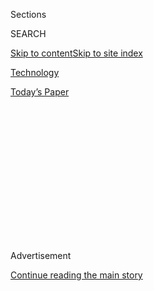 <div id="app">

<div>

<div>

<div>

<div class="NYTAppHideMasthead css-1q2w90k e1suatyy0">

<div class="section css-ui9rw0 e1suatyy2">

<div class="css-eph4ug er09x8g0">

<div class="css-6n7j50">

</div>

<span class="css-1dv1kvn">Sections</span>

<div class="css-10488qs">

<span class="css-1dv1kvn">SEARCH</span>

</div>

[Skip to content](#site-content)[Skip to site
index](#site-index)

</div>

<div id="masthead-section-label" class="css-1wr3we4 eaxe0e00">

[Technology](https://www.nytimes.com/section/technology)

</div>

<div class="css-10698na e1huz5gh0">

</div>

</div>

<div id="masthead-bar-one" class="section hasLinks css-15hmgas e1csuq9d3">

<div class="css-uqyvli e1csuq9d0">

</div>

<div class="css-1uqjmks e1csuq9d1">

</div>

<div class="css-9e9ivx">

[](https://myaccount.nytimes.com/auth/login?response_type=cookie&client_id=vi)

</div>

<div class="css-1bvtpon e1csuq9d2">

[Today’s
Paper](https://www.nytimes.com/section/todayspaper)

</div>

</div>

</div>

</div>

<div data-aria-hidden="false">

<div id="site-content" data-role="main">

<div>

<div class="css-1aor85t" style="opacity:0.000000001;z-index:-1;visibility:hidden">

<div class="css-1hqnpie">

<div class="css-epjblv">

<span class="css-17xtcya">[Technology](/section/technology)</span><span class="css-x15j1o">|</span><span class="css-fwqvlz">Oh
No, Here Comes the Transportation
Hellscape</span>

</div>

<div class="css-k008qs">

<div class="css-1iwv8en">

<span class="css-18z7m18"></span>

<div>

</div>

</div>

<span class="css-1n6z4y">https://nyti.ms/3c8XQr5</span>

<div class="css-1705lsu">

<div class="css-4xjgmj">

<div class="css-4skfbu" data-role="toolbar" data-aria-label="Social Media Share buttons, Save button, and Comments Panel with current comment count" data-testid="share-tools">

  - 
  - 
  - 
  - 
    
    <div class="css-6n7j50">
    
    </div>

  - 

</div>

</div>

</div>

</div>

</div>

</div>

<div id="NYT_TOP_BANNER_REGION" class="css-13pd83m">

</div>

<div id="top-wrapper" class="css-1sy8kpn">

<div id="top-slug" class="css-l9onyx">

Advertisement

</div>

[Continue reading the main
story](#after-top)

<div class="ad top-wrapper" style="text-align:center;height:100%;display:block;min-height:250px">

<div id="top" class="place-ad" data-position="top" data-size-key="top">

</div>

</div>

<div id="after-top">

</div>

</div>

<div>

<div id="sponsor-wrapper" class="css-1hyfx7x">

<div id="sponsor-slug" class="css-19vbshk">

Supported by

</div>

[Continue reading the main
story](#after-sponsor)

<div id="sponsor" class="ad sponsor-wrapper" style="text-align:center;height:100%;display:block">

</div>

<div id="after-sponsor">

</div>

</div>

<div class="css-186x18t">

on tech

</div>

<div class="css-1vkm6nb ehdk2mb0">

# Oh No, Here Comes the Transportation Hellscape

</div>

How tech companies and cities can work together to make transit more
appealing and
effective.

![<span class="css-cch8ym"><span class="css-1dv1kvn">Credit</span><span class="css-cnj6d5 e1z0qqy90" itemprop="copyrightHolder"><span class="css-1ly73wi e1tej78p0">Credit...</span><span>By
Kitty Calis, Jan Willem Nijman, Dominik Johann and Jukio
Kallio</span></span></span>](https://static01.nyt.com/images/2020/05/27/business/27ontech-still/27ontech-still-superJumbo.png)

<div class="css-18e8msd">

<div class="css-vp77d3 epjyd6m0">

<div class="css-hus3qt ey68jwv0" data-aria-hidden="true">

[![Shira
Ovide](https://static01.nyt.com/images/2020/03/18/reader-center/author-shira-ovide/author-shira-ovide-thumbLarge-v2.png
"Shira Ovide")](https://www.nytimes.com/by/shira-ovide)

</div>

<div class="css-1baulvz">

By [<span class="css-1baulvz last-byline" itemprop="name">Shira
Ovide</span>](https://www.nytimes.com/by/shira-ovide)

</div>

</div>

  - May 27,
    2020

  - 
    
    <div class="css-4xjgmj">
    
    <div class="css-d8bdto" data-role="toolbar" data-aria-label="Social Media Share buttons, Save button, and Comments Panel with current comment count" data-testid="share-tools">
    
      - 
      - 
      - 
      - 
        
        <div class="css-6n7j50">
        
        </div>
    
      - 
    
    </div>
    
    </div>

</div>

</div>

<div class="section meteredContent css-1r7ky0e" name="articleBody" itemprop="articleBody">

<div class="css-1fanzo5 StoryBodyCompanionColumn">

<div class="css-53u6y8">

*This article is part of the On Tech newsletter. You can* [*sign up
here*](https://www.nytimes.com/newsletters/signup/OT) *to receive it
weekdays.*

Is it possible the pandemic will turn the usual urban gridlock into a
hellscape?

If people continue to be wary about their safety on buses, trains and
subways, and commuters who can afford it resort to driving themselves,
navigating cities might become impossible.

Technology can’t fix a problem that demands smart policy and a
rethinking of how cities work. But here are some ideas I’ve gleaned from
transportation experts about how tech companies and cities can work
together to make transit more appealing and effective, during the
pandemic and beyond.

**Let people reserve seats on mass transit:** Via, an on-demand ride
company that also offers software for transportation systems, says it’s
working with an American city on the West Coast — the C.E.O. said he
could not yet say which one — to let people reserve a spot on mass
transit with a smartphone app, text or phone call. Reservation systems
that set a cap on the number of travelers per bus or train might make
commuters safer (and less anxious).

</div>

</div>

<div class="css-1fanzo5 StoryBodyCompanionColumn">

<div class="css-53u6y8">

**Create more flexible bus routes on the fly:** Dozens of transit
authorities, often working with private companies like Uber or Via,
[supplement](https://www.viavan.com/berlin-launch/) traditional transit
networks with on-demand
[minibuses](https://www.theguardian.com/business/2018/jun/29/oxford-buses-turn-to-uber-style-apps-in-on-demand-experiment)
that pool together people who are going to roughly the same place at the
same time.

Pop-up routes are (sometimes fairly) derided as exclusionary and dumb —
[a ride service “accidentally invents the
bus](https://www.shortlist.com/news/ride-sharing-company-lyft-has-invented-the-bus),”
one headline joked — and they can be [tricky and
expensive.](https://www.wired.com/story/cities-on-demand-transit-buses/)
But anyone who has to choose between taking three buses or a $25 Uber
ride knows that transit could use more experiments.

**Provide all-in-one transit and ticketing:** In some cities, Uber and
Lyft apps can help plot a route to your friend’s house with a
combination of car, bus and rented bicycle. I don’t think this irregular
use of the app is helpful for most people, but it might be in places
poorly served by other transit apps, particularly with the addition of
no-contact tickets.

Uber said that since the pandemic began, more U.S. cities than ever
before have inquired about getting help with adding an option to buy
public transit tickets through its app. Users can already do this in
[Denver](https://www.nytimes.com/2019/08/07/technology/uber-train-bus-public-transit.html)
and [Las
Vegas](https://www.sfchronicle.com/business/article/Uber-will-sell-bus-tickets-through-its-app-in-Las-14953445.php).

**Mesh on-demand services with public transit:** Companies that provide
on-demand cars, rental bicycles, scooters and mo-peds tend to [be
completely separate from mass
transit](https://www.nytimes.com/2019/08/07/technology/uber-train-bus-public-transit.html).
This might not work anymore — not least because young transportation
companies are mostly unprofitable and might not make it.

</div>

</div>

<div class="css-1fanzo5 StoryBodyCompanionColumn">

<div class="css-53u6y8">

What if these companies were part of the fabric of public urban
transportation, and subsidized as such? The dirty secret of
transportation, including road and private cars, is that it’s almost all
subsidized by the government in some way.

This subsidizing means cities could chip in for Uber rides for people
who have disabilities or require free scooter rentals [for health care
workers](https://www.citylab.com/transportation/2019/10/pittsburgh-micromobility-collective-waze-spin-swiftmile-zipcar/599779/)
and essential employees. Cities and companies could also share data on
where people are going and make sure that the data inform their
transportation decisions.

Yes, closer collaboration between public transit systems and private
companies brings a host of problems and questions. It’s all made harder
because Uber and Lyft in particular have not followed through on
promises to the cities that allow them to operate. The ride-share
companies said they would reduce traffic and complement rather than
replace public transit. They’ve
[done](https://www.nytimes.com/interactive/2020/03/13/upshot/mystery-of-missing-bus-riders.html)
[neither](https://www.wsj.com/articles/the-ride-hail-utopia-that-got-stuck-in-traffic-11581742802).

As it stands now, the status quo stinks for everyone. That means there’s
an opening for tech companies and cities to take risks on how to move
people around safely, efficiently and affordably.

-----

## No decision is neutral

On Tuesday, the big politics news was Twitter’s decision to [add
context](https://www.nytimes.com/2020/05/26/technology/twitter-trump-mail-in-ballots.html)
to two of President Trump’s tweets for the first time, after Mr. Trump
falsely claimed that mail-in voting ballots would mean that the November
presidential election was “rigged.”

When people in power say things that might be misleading or even
harmful, it can be difficult and polarizing for social media companies
to decide how to react.

</div>

</div>

<div class="css-1fanzo5 StoryBodyCompanionColumn">

<div class="css-53u6y8">

By adding context to the tweets on Tuesday, Twitter made it clear the
president was making unsubstantiated claims of possible voting fraud
that could erode people’s trust in a central element of democracy.

It was a bold move for the company. Predictably, Mr. Trump responded by
attacking Twitter.

Nothing Twitter or Facebook might do in these circumstances is neutral.

When Twitter or Facebook let stand without comment Mr. Trump’s posts
that [dredged
up](https://www.nytimes.com/2020/05/26/us/politics/klausutis-letter-jack-dorsey.html)
a discredited murder conspiracy and a racist
“[joke](https://www.theguardian.com/world/2020/jan/24/jair-bolsonaro-racist-comment-sparks-outrage-indigenous-groups)”
by the president of Brazil, the company made an active choice. And on
Tuesday, when Twitter added context to the president’s remarks, it made
a choice.

-----

## Before we go …

  - **Let’s revisit this in 10 years:** The boss of the new HBO Max
    streaming video service called Netflix “the enemy” a couple of years
    ago, my colleague [Ed Lee](https://www.nytimes.com/by/edmund-lee)
    [reported this
    week](https://www.nytimes.com/2020/05/26/business/media/hbo-max-netflix-streaming.html).
    (The executive has disputed he ever said this.) Almost 10 years ago,
    the chief executive of Time Warner said Netflix would be as likely
    as the Albanian army to one day take over the world. The Albanians
    won.

  - **Using internet mastery for fun:** Imagine if your favorite
    celebrity — let’s say Betty White? — collaborated with her fan club
    to create a cult, which then became hugely popular and its members
    challenged other famous people to tug-of-war contests. My colleague
    [Taylor Lorenz](https://www.nytimes.com/by/taylor-lorenz) [explains
    Step
    Chickens](https://www.nytimes.com/2020/05/26/style/step-chickens-tiktok-cult-wars.html),
    the 2020 internet equivalent of my tortured Betty White metaphor.
    It’s good, harmless (I think?) fun.

  - **Sowing division on social media:** Facebook conducted research a
    few years ago that found that the social network made people more
    polarized, The Wall Street Journal
    [reported](https://www.wsj.com/articles/facebook-knows-it-encourages-division-top-executives-nixed-solutions-11590507499).
    One study from 2016 found that two-thirds of people who joined
    extremist Facebook groups in Germany did so because of the company’s
    computerized suggestions. The company chose not to take steps its
    employees suggested to help mitigate the very divisions to which
    Facebook contributed.

### Hugs to this

This might be the [cutest octopus in the
world](https://oceanconservancy.org/blog/2018/10/08/everything-need-know-dumbo-octopus).
(The link is from 2018, but it’s a pandemic — what is time?)

-----

*We want to hear from you. Tell us what you think of this newsletter and
what else you’d like us to explore. You can reach us at*
[*ontech@nytimes.com.*](mailto:ontech@nytimes.com?subject=On%20Tech%20Feedback)

*Get this newsletter in your inbox every weekday;*[*please sign up
here*](https://www.nytimes.com/newsletters/signup/OT)*.*

</div>

</div>

</div>

<div>

</div>

<div>

</div>

<div>

</div>

<div>

<div id="bottom-wrapper" class="css-1ede5it">

<div id="bottom-slug" class="css-l9onyx">

Advertisement

</div>

[Continue reading the main
story](#after-bottom)

<div id="bottom" class="ad bottom-wrapper" style="text-align:center;height:100%;display:block;min-height:90px">

</div>

<div id="after-bottom">

</div>

</div>

</div>

</div>

</div>

## Site Index

<div>

</div>

## Site Information Navigation

  - [© <span>2020</span> <span>The New York Times
    Company</span>](https://help.nytimes.com/hc/en-us/articles/115014792127-Copyright-notice)

<!-- end list -->

  - [NYTCo](https://www.nytco.com/)
  - [Contact
    Us](https://help.nytimes.com/hc/en-us/articles/115015385887-Contact-Us)
  - [Work with us](https://www.nytco.com/careers/)
  - [Advertise](https://nytmediakit.com/)
  - [T Brand Studio](http://www.tbrandstudio.com/)
  - [Your Ad
    Choices](https://www.nytimes.com/privacy/cookie-policy#how-do-i-manage-trackers)
  - [Privacy](https://www.nytimes.com/privacy)
  - [Terms of
    Service](https://help.nytimes.com/hc/en-us/articles/115014893428-Terms-of-service)
  - [Terms of
    Sale](https://help.nytimes.com/hc/en-us/articles/115014893968-Terms-of-sale)
  - [Site
    Map](https://spiderbites.nytimes.com)
  - [Help](https://help.nytimes.com/hc/en-us)
  - [Subscriptions](https://www.nytimes.com/subscription?campaignId=37WXW)

</div>

</div>

</div>

</div>
